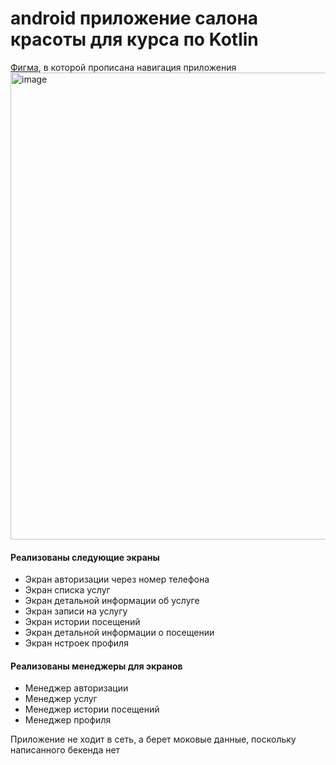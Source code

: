 # android приложение салона красоты для курса по Kotlin

[Фигма](https://www.figma.com/file/lGmkEw5rErXGFJqcMDGv2s/Kotlin-%D0%BA%D1%83%D1%80%D1%81?node-id=0%3A1&t=3qyPacl14YenJFgR-1), в которой прописана навигация приложения 
<img width="747" alt="image" src="https://user-images.githubusercontent.com/58471839/207550163-5da3a867-23cc-4933-aa30-03c6cb3029ed.png">

#### Реализованы следующие экраны
- Экран авторизации через номер телефона
- Экран списка услуг
- Экран детальной информации об услуге
- Экран записи на услугу
- Экран истории посещений
- Экран детальной информации о посещении
- Экран нстроек профиля

#### Реализованы менеджеры для экранов
- Менеджер авторизации
- Менеджер услуг
- Менеджер истории посещений
- Менеджер профиля

Приложение не ходит в сеть, а берет моковые данные, поскольку написанного бекенда нет
